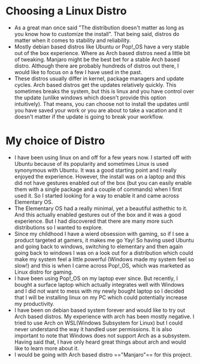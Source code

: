 # Choosing a Linux Distro
- As a great man once said "The distribution doesn't matter as long as you know how to customize the install". That being said, distros do matter when it comes to stability and reliability. 
- Mostly debian based distros like Ubuntu or Pop!\_OS have a very stable out of the box experience. Where as Arch based distros need a little bit of tweaking. Manjaro might be the best bet for a stable Arch based distro. Although there are probably hundreds of distros out there, I would like to focus on a few I have used in the past.
- These distros usually differ in kernel, package managers and update cycles. Arch based distros get the updates relatively quickly. This sometimes breaks the system, but this is linux and you have control over the update (unlike windows which doesn't provide this option intuitively). That means, you can choose not to install the updates until you have saved your work or you are about to take a vacation and it doesn't matter if the update is going to break your workflow.

# My choice of Distro
- I have been using linux on and off for a few years now. I started off with Ubuntu because of its popularity and sometimes Linux is used synonymous with Ubuntu. It was a good starting point and I really enjoyed the experience. However, the install was on a laptop and this did not have gestures enabled out of the box (but you can easily enable them with a single package and a couple of commands) when I first used it. So I started looking for a way to enable it and came across Elementary OS.
- The Elementary OS had a really minimal, yet a beautiful asthethic to it. And this actually enabled gestures out of the box and it was a good experience. But I had discovered that there are many more such distributions so I wanted to explore. 
- Since my childhood I have a wierd obsession with gaming, so if I see a product targeted at gamers, it makes me go Yay! So having used Ubuntu and going back to windows, switching to elementary and then again going back to windows I was on a look out for a distribution which could make my system feel a little powerful (Windows made my system feel so slow!) and this is when I came across Pop!\_OS, which was marketed as Linux distro for gaming. 
- I have been using Pop!\_OS on my laptop ever since. But recently, I bought a surface laptop which actually integrates well with Windows and I did not want to mess with my newly bought laptop so I decided that I will be installing linux on my PC which could potentially increase my productivity.
- I have been on debian based system forever and would like to try out Arch based distros. My experience with arch has been mostly negative. I tried to use Arch on WSL(Windows Subsystem for Linux) but I could never understand the way it handled user permissions. It is also important to note that Windows does not support Arch as a subsystem. Having said that, I have only heard great things about arch and would like to learn more about it.
- I would be going with Arch based distro =="Manjaro"== for this project. 